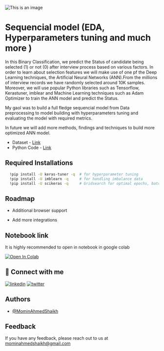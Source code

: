 ![This is an image](https://media1.giphy.com/media/wp0PWXANZck7BHr0TF/giphy.gif)
# Sequencial model (EDA, Hyperparameters tuning and much more )

In this Binary Classification, we predict the Status of candidate being selected (1) or not (0) after interview process based on various factors. In order to learn about selection features we will make use of one pf the Deep Learning techniques, the Artificial Neural Networks (ANN).From the millions of interview records we have randomly selected around 10K samples. Moreover, we will use popular Python libraries such as Tensorflow, Kerastuner, imblear and Machine Learning techniques such as Adam Optimizer to train the ANN model and predict the Status.

My gaol was to build a full fledge sequencial model from Data preprocessing to model building with hyperparameters tuning and evaluating the model with required metrics.

In future we will add more methods, findings and techniques to build more optimized ANN model.

- Dataset - [Link](https://pages.github.com/)
- Python Code - [Link](https://pages.github.com/)
## Required Installations


```bash
  !pip install -U keras-tuner -q  # for hyperparameter tuning
  !pip install -U imblearn -q     # for handling imbalance data
  !pip install -U scikeras -q     # Gridsearch for optimal epochs, batch size and much more
```
    
## Roadmap

- Additional browser support

- Add more integrations


## Notebook link
It is highly recommended to open in notebook in google colab

[![Open In Colab](https://colab.research.google.com/assets/colab-badge.svg)](https://colab.research.google.com/github/MominAhmedShaikh/Artificial-neural-netwrok-ANN-/blob/main/ANN_model.ipynb)
## 🔗 Connect with me
[![linkedin](https://img.shields.io/badge/linkedin-0A66C2?style=for-the-badge&logo=linkedin&logoColor=white)](https://www.linkedin.com/in/momin-ahmed-shaikh/)
[![twitter](https://img.shields.io/badge/twitter-1DA1F2?style=for-the-badge&logo=twitter&logoColor=white)](https://twitter.com/iammomin139)


## Authors

- [@MominAhmedShaikh](https://github.com/MominAhmedShaikh)


## Feedback

If you have any feedback, please reach out to us at mominahmedshaikh@gmail.com

